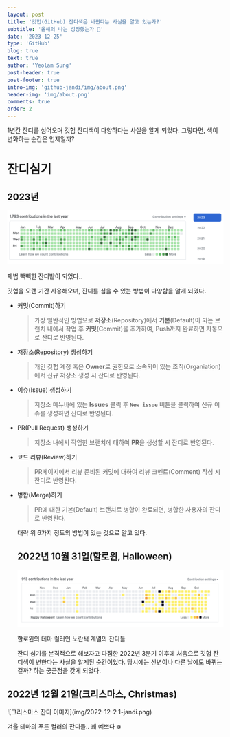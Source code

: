 ```yaml
---
layout: post
title: '깃헙(GitHub) 잔디색은 바뀐다는 사실을 알고 있는가?'
subtitle: '올해의 나는 성장했는가 🤔'
date: '2023-12-25'
type: 'GitHub'
blog: true
text: true
author: 'Yeolam Sung'
post-header: true
post-footer: true
intro-img: 'github-jandi/img/about.png'
header-img: 'img/about.png'
comments: true
order: 2
---
```


1년간 잔디를 심어오며 깃헙 잔디색이 다양하다는 사실을 알게 되었다. 그렇다면, 색이 변화하는 순간은 언제일까?

# 잔디심기

## 2023년

![](img/2023-jandi.png)

<figcaption>제법 빽빽한 잔디밭이 되었다..</figcaption>

깃헙을 오랜 기간 사용해오며, 잔디를 심을 수 있는 방법이 다양함을 알게 되었다.

- 커밋(Commit)하기
  > 가장 일반적인 방법으로 **저장소**(Repository)에서 **기본**(Default)이 되는 브랜치 내에서 작업 후 **커밋**(Commit)을 추가하여, Push까지 완료하면 자동으로 잔디로 반영된다.
- 저장소(Repository) 생성하기
  > 개인 깃헙 계정 혹은 **Owner**로 권한으로 소속되어 있는 조직(Organiation)에서 신규 저장소 생성 시 잔디로 반영된다.
- 이슈(Issue) 생성하기
  > 저장소 메뉴바에 있는 **Issues** 클릭 후 **`New issue`** 버튼을 클릭하여 신규 이슈를 생성하면 잔디로 반영된다.
- PR(Pull Request) 생성하기
  > 저장소 내에서 작업한 브랜치에 대하여 **PR**을 생성할 시 잔디로 반영된다.
- 코드 리뷰(Review)하기
  > PR페이지에서 리뷰 준비된 커밋에 대하여 리뷰 코멘트(Comment) 작성 시 잔디로 반영된다.
- 병합(Merge)하기

  > PR에 대한 기본(Default) 브랜치로 병합이 완료되면, 병합한 사용자의 잔디로 반영된다.

  대략 위 6가지 정도의 방법이 있는 것으로 알고 있다.

  ## 2022년 10월 31일(할로윈, Halloween)

  ![할로윈데이 당일 잔디 이미지](img/2022-10-31-jandi.png)

  <figcaption>할로윈의 테마 컬러인 노란색 계열의 잔디들</figcaption>

  잔디 심기를 본격적으로 해보자고 다짐한 2022년 3분기 이후에 처음으로 깃헙 잔디색이 변한다는 사실을 알게된 순간이었다. 당시에는 신년이나 다른 날에도 바뀌는 걸까? 하는 궁금점을 갖게 되었다.

## 2022년 12월 21일(크리스마스, Christmas)

![크리스마스 잔디 이미지](img/2022-12-2
1-jandi.png)

<figcaption>겨울 테마의 푸른 컬러의 잔디들.. 꽤 예쁘다 ❄️</figcaption>
